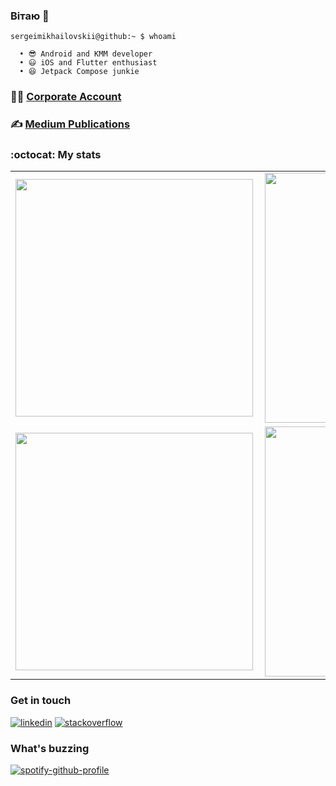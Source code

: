 ### Вітаю 👋

```cli
sergeimikhailovskii@github:~ $ whoami

  • 😎 Android and KMM developer
  • 😃 iOS and Flutter enthusiast
  • 😆 Jetpack Compose junkie
```

### 🧑‍💼 [Corporate Account](https://github.com/sergei-mikhailovskii-idf)
### ✍️ [Medium Publications](https://medium.com/@mikhailovskii.sergei)

### :octocat: My stats
  <table>
  <tr>
      <td><img width="380px" align="left" src="https://github-readme-stats.vercel.app/api?username=SergeiMikhailovskii&show_icons=true&count_private=true&theme=github_dark"/></td>
      <td><img width="400px" align="left" src="https://github-readme-stats.vercel.app/api/top-langs/?username=SergeiMikhailovskii&hide=Makefile,JavaScript&layout=compact&theme=github_dark"/></td>      
   <tr>
   <tr>
      <td><img width="380px" align="left" src="https://github-readme-stats.vercel.app/api?username=sergei-mikhailovskii-idf&show_icons=true&count_private=true&theme=github_dark"/></td>
      <td><img width="400px" align="left" src="https://github-readme-stats.vercel.app/api/top-langs/?username=sergei-mikhailovskii-idf&hide=Makefile,JavaScript&layout=compact&theme=github_dark"/></td>
  </tr>   
</table>

### Get in touch
<p>
  <a href="https://linkedin.com/in/sergei-mikhailovskii/"><img src="https://img.icons8.com/color/50/000000/linkedin.png" alt="linkedin"/></a>
  <a href="https://stackoverflow.com/users/10597533/sergei-mikhailovskii"><img src="https://img.icons8.com/color/50/000000/stackoverflow.png" alt="stackoverflow"/></a>
<p>

### What's buzzing
[![spotify-github-profile](https://spotify-github-profile.vercel.app/api/view?uid=31ikv3r6ulzd2zqisodykw76vtfy&cover_image=true&theme=default&show_offline=false)](https://github.com/kittinan/spotify-github-profile)

<!--
**SergeiMikhailovskii/SergeiMikhailovskii** is a ✨ _special_ ✨ repository because its `README.md` (this file) appears on your GitHub profile.

Here are some ideas to get you started:

- 🔭 I’m currently working on ...
- 🌱 I’m currently learning ...
- 👯 I’m looking to collaborate on ...
- 🤔 I’m looking for help with ...
- 💬 Ask me about ...
- 📫 How to reach me: ...
- 😄 Pronouns: ...
- ⚡ Fun fact: ...
-->
